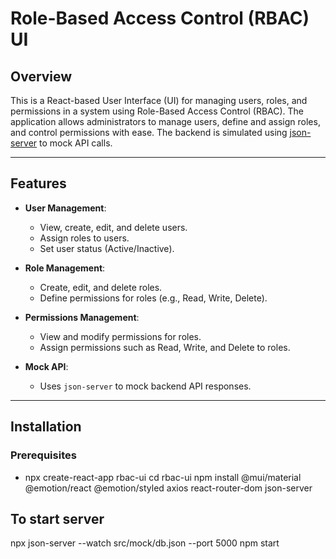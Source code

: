 # Role-Based Access Control (RBAC) UI

## Overview

This is a React-based User Interface (UI) for managing users, roles, and permissions in a system using Role-Based Access Control (RBAC). The application allows administrators to manage users, define and assign roles, and control permissions with ease. The backend is simulated using [json-server](https://github.com/typicode/json-server) to mock API calls.

---

## Features

- **User Management**: 
  - View, create, edit, and delete users.
  - Assign roles to users.
  - Set user status (Active/Inactive).

- **Role Management**: 
  - Create, edit, and delete roles.
  - Define permissions for roles (e.g., Read, Write, Delete).

- **Permissions Management**: 
  - View and modify permissions for roles.
  - Assign permissions such as Read, Write, and Delete to roles.

- **Mock API**: 
  - Uses `json-server` to mock backend API responses.

---

## Installation

### Prerequisites

- npx create-react-app rbac-ui
cd rbac-ui
npm install @mui/material @emotion/react @emotion/styled axios react-router-dom json-server

## To start server
npx json-server --watch src/mock/db.json --port 5000
npm start

